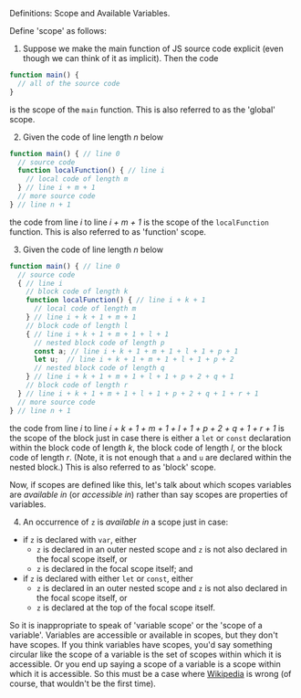 Definitions: Scope and Available Variables.

Define 'scope' as follows:

1. Suppose we make the main function of JS source code explicit (even though we can think of it as implicit). Then the code

```js
function main() {
  // all of the source code
}
```

is the scope of the `main` function. This is also referred to as the 'global' scope.

2. Given the code of line length _n_ below

```js
function main() { // line 0
  // source code
  function localFunction() { // line i
    // local code of length m
  } // line i + m + 1
  // more source code
} // line n + 1
```

the code from line _i_ to line _i + m + 1_ is the scope of the `localFunction` function. This is also referred to as 'function' scope.

3. Given the code of line length _n_ below

```js
function main() { // line 0
  // source code
  { // line i
    // block code of length k
    function localFunction() { // line i + k + 1
      // local code of length m
    } // line i + k + 1 + m + 1
    // block code of length l
    { // line i + k + 1 + m + 1 + l + 1
      // nested block code of length p
      const a; // line i + k + 1 + m + 1 + l + 1 + p + 1
      let u;  // line i + k + 1 + m + 1 + l + 1 + p + 2
      // nested block code of length q
    } // line i + k + 1 + m + 1 + l + 1 + p + 2 + q + 1
    // block code of length r
  } // line i + k + 1 + m + 1 + l + 1 + p + 2 + q + 1 + r + 1
  // more source code
} // line n + 1
```

the code from line _i_ to line _i + k + 1 + m + 1 + l + 1 + p + 2 + q + 1 + r + 1_ is the scope of the block just in case there is either a `let` or `const` declaration within the block code of length _k_, the block code of length _l_, or the block code of length _r_. (Note, it is not enough that `a` and `u` are declared within the nested block.) This is also referred to as 'block' scope.

Now, if scopes are defined like this, let's talk about which scopes variables are _available in_ (or _accessible in_) rather than say scopes are properties of variables.

4. An occurrence of `z` is _available in_ a scope just in case:
  - if `z` is declared with `var`, either
    - `z` is declared in an outer nested scope and `z` is not also declared in the focal scope itself, or
    - `z` is declared in the focal scope itself; and
  - if `z` is declared with either `let` or `const`, either
    - `z` is declared in an outer nested scope and `z` is not also declared in the focal scope itself, or
    - `z` is declared at the top of the focal scope itself.

So it is inappropriate to speak of 'variable scope' or the 'scope of a variable'. Variables are accessible or available in scopes, but they don't have scopes. If you think variables have scopes, you'd say something circular like the scope of a variable is the set of scopes within which it is accessible. Or you end up saying a scope of a variable is a scope within which it is accessible. So this must be a case where [Wikipedia](https://en.wikipedia.org/wiki/Scope_(computer_science)) is wrong (of course, that wouldn't be the first time).
